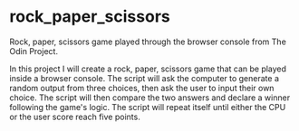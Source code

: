 # rock_paper_scissors
Rock, paper, scissors game played through the browser console from The Odin Project.


In this project I will create a rock, paper, scissors game that can be played inside a browser console.
The script will ask the computer to generate a random output from three choices, then ask the user to input their own choice.
The script will then compare the two answers and declare a winner following the game's logic.
The script will repeat itself until either the CPU or the user score reach five points.